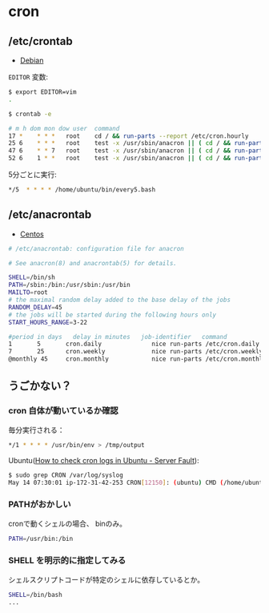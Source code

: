 # cron

## /etc/crontab

- [Debian](http://manpages.debian.org/cgi-bin/man.cgi?query=crontab&sektion=5)

`EDITOR` 変数:

~~~bash
$ export EDITOR=vim
.
~~~

~~~bash
$ crontab -e

# m h dom mon dow user  command
17 *    * * *   root    cd / && run-parts --report /etc/cron.hourly
25 6    * * *   root    test -x /usr/sbin/anacron || ( cd / && run-parts --report /etc/cron.daily )
47 6    * * 7   root    test -x /usr/sbin/anacron || ( cd / && run-parts --report /etc/cron.weekly )
52 6    1 * *   root    test -x /usr/sbin/anacron || ( cd / && run-parts --report /etc/cron.monthly )
~~~

5分ごとに実行:

~~~bash
*/5  * * * * /home/ubuntu/bin/every5.bash
~~~

## /etc/anacrontab

- [Centos](http://www.unix.com/man-page/centos/5/anacrontab/)

~~~bash
# /etc/anacrontab: configuration file for anacron

# See anacron(8) and anacrontab(5) for details.

SHELL=/bin/sh
PATH=/sbin:/bin:/usr/sbin:/usr/bin
MAILTO=root
# the maximal random delay added to the base delay of the jobs
RANDOM_DELAY=45
# the jobs will be started during the following hours only
START_HOURS_RANGE=3-22

#period in days   delay in minutes   job-identifier   command
1       5       cron.daily              nice run-parts /etc/cron.daily
7       25      cron.weekly             nice run-parts /etc/cron.weekly
@monthly 45     cron.monthly            nice run-parts /etc/cron.monthly
~~~

## うごかない？

### cron 自体が動いているか確認

毎分実行される：

~~~bash
*/1 * * * * /usr/bin/env > /tmp/output
~~~

Ubuntu([How to check cron logs in Ubuntu - Server Fault](https://serverfault.com/questions/136461/how-to-check-cron-logs-in-ubuntu)):

~~~bash
$ sudo grep CRON /var/log/syslog
May 14 07:30:01 ip-172-31-42-253 CRON[12150]: (ubuntu) CMD (/home/ubuntu/projects/myweb/bin/ignorelogs.bash )
~~~

### PATHがおかしい

cronで動くシェルの場合、 binのみ。

~~~bash
PATH=/usr/bin:/bin
~~~

### SHELL を明示的に指定してみる

シェルスクリプトコードが特定のシェルに依存しているとか。

~~~bash
SHELL=/bin/bash
...
~~~~
